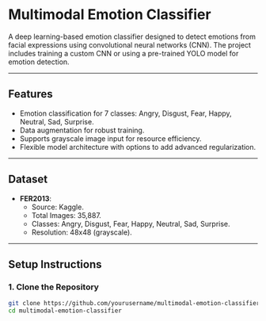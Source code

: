 # Multimodal Emotion Classifier

A deep learning-based emotion classifier designed to detect emotions from facial expressions using convolutional neural networks (CNN). The project includes training a custom CNN or using a pre-trained YOLO model for emotion detection.

---

## **Features**

- Emotion classification for 7 classes: Angry, Disgust, Fear, Happy, Neutral, Sad, Surprise.
- Data augmentation for robust training.
- Supports grayscale image input for resource efficiency.
- Flexible model architecture with options to add advanced regularization.

---

## **Dataset**

- **FER2013**:
  - Source: Kaggle.
  - Total Images: 35,887.
  - Classes: Angry, Disgust, Fear, Happy, Neutral, Sad, Surprise.
  - Resolution: 48x48 (grayscale).

---

## **Setup Instructions**

### **1. Clone the Repository**

```bash
git clone https://github.com/yourusername/multimodal-emotion-classifier.git
cd multimodal-emotion-classifier

